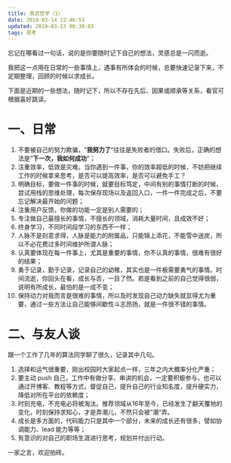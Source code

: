 ```yaml
---
title: 真式哲学（1）
date: 2019-03-14 22:46:53
updated: 2019-03-23 00:39:03
tags: 思考
---
```


忘记在哪看过一句话，说的是你要随时记下自己的想法，灵感总是一闪而逝。

我把这一点用在日常的一些事情上，遇事有所体会的时候，总要快速记录下来，不定期整理，回顾的时候以求成长。

下面是近期的一些想法，随时记下，所以不存在先后、因果或顺承等关系，看官可根据喜好跳读。

<!-- more -->

# 一、日常

1. 不要被自己的努力欺骗，“**我努力了**”往往是失败者的借口。失败后，正确的想法是“**下一次，我如何成功**”；
2. 注重效率，低效是灾难。当你遇到一件事，你的效率超低的时候，不妨把继续工作的时候拿来思考，是否可以提高效率，是否可以避免手工？
3. 明确目标，要做一件事的时候，就要目标笃定，中间有别的事情打断的时候，尝试用栈的思维处理，每次保存现场以及返回入口，一件一件完成之后，不要忘记解决最开始的问题；
4. 注重用户反馈，你做的功能一定是别人需要的；
5. 专注做自己最擅长的事情，不擅长的领域，消耗大量时间，且成效不好；
6. 终身学习，不同时间段学习的东西不一样；
7. 人脉不是刻意求得，人脉是能力的附属品，只能锦上添花，不能雪中送炭，所以不必花费过多时间维护所谓人脉；
8. 认真要体现在每一件事上，尤其是重要的事情，你不认真的事情，很难有很好的结果；
9. 勇于记录，勤于记录，记录自己的幼稚，其实也是一件极需要勇气的事情。时间流逝，你回头在看，成长与否，一目了然。若是看到之前的自己觉得很弱，说明有所成长，最怕的是一成不变；
10. 保持动力对我而言是很难的事情，所以及时发现自己动力缺失就显得尤为重要，通过一些方法让自己能够间歇性斗志昂扬，就是一件很不错的事情。

# 二、与友人谈

跟一个工作了几年的算法同学聊了很久，记录其中几句。

1. 选择和运气很重要，刚出校园时大家起点一样，三年之内大概率分化严重；
2. 要主动 push 自己，工作中有做分享、串讲的机会，一定要积极参与，也可以通过开博客、教程等方式，督促自己，提升自己的行业知名度，提升硬实力，降低对所在平台的依赖度；
4. 时刻充电，不充电必将被淘汰。推荐领域从16年至今，已经发生了翻天覆地的变化，时刻保持求知心，才是弄潮儿，不然只会被”潮“弄。
5. 成长是多方面的，代码能力只是其中一个部分，未来的成长还有很多，譬如协调能力、lead 能力等等；
6. 有意识的对自己的职场生涯进行思考，规划并付出行动。


一家之言，欢迎拍砖。

